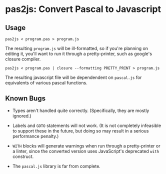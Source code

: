 pas2js: Convert Pascal to Javascript
====================================

Usage
-----

    pas2js < program.pas > program.js

The resulting `program.js` will be ill-formatted, so if you're planning on
editing it, you'll want to run it through a pretty-printer, such as google's
closure compiler.

    pas2js < program.pas | closure --formatting PRETTY_PRINT > program.js

The resulting javascript file will be dependendent on `pascal.js` for
equivalents of various pascal functions.

Known Bugs
----------

 * Types aren't handled quite correctly. (Specifically, they are mostly
   ignored.)

 * Labels and `GOTO` statements will not work. (It is not completely infeasible
   to support these in the future, but doing so may result in a serious
   performance penalty.)

 * `WITH` blocks will generate warnings when run through a pretty-printer or a
   linter, since the converted version uses JavaScript's deprecated `with`
   construct.

 * The `pascal.js` library is far from complete.

